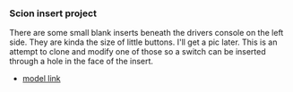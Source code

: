 ### Scion insert project

There are some small blank inserts beneath the drivers console on the left
side.  They are kinda the size of little buttons. I'll get a pic later.  This
is an attempt to clone and modify one of those so a switch can be inserted
through a hole in the face of the insert.

- [model link](https://a360.co/34Yth9U)
